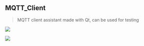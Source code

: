 ## MQTT_Client

> MQTT client assistant made with Qt, can be used for testing


![](https://raw.githubusercontent.com/rocflyer/MQTT-Client/tree/master/screenshot/send.png/send.png)



![](https://raw.githubusercontent.com/rocflyer/MQTT-Client/tree/master/screenshot/send.png/receive.png)
